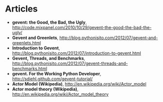 # Articles

- **gevent: the Good, the Bad, the Ugly**, 
http://code.mixpanel.com/2010/10/29/gevent-the-good-the-bad-the-ugly/
- **Gevent and Greenlets**, 
http://blog.pythonisito.com/2012/07/gevent-and-greenlets.html
- **Introduction to Gevent**, 
http://blog.pythonisito.com/2012/07/introduction-to-gevent.html
- **Gevent, Threads, and Benchmarks**, 
http://blog.pythonisito.com/2012/07/gevent-threads-and-benchmarks.html
- **gevent. For the Working Python Developer**, 
http://sdiehl.github.com/gevent-tutorial/
- **Actor Model (Wikipedia)**,
http://en.wikipedia.org/wiki/Actor_model
- **Actor model theory (Wikipedia)**,
http://en.wikipedia.org/wiki/Actor_model_theory

